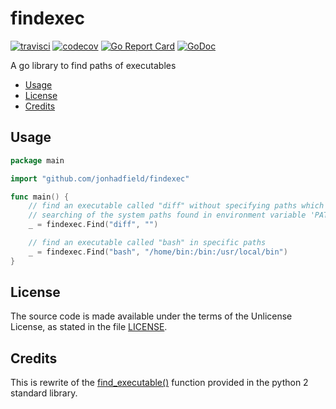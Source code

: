 # findexec


[![travisci][travisci-image]][travisci-url] [![codecov][codecov-image]][codecov-url] [![Go Report Card][go-report-card-image]][go-report-card-url]  [![GoDoc][godoc-image]][godoc-url]

A go library to find paths of executables

- [Usage](#usage)
- [License](#License)
- [Credits](#Credits)

## Usage

```go
package main

import "github.com/jonhadfield/findexec"

func main() {
    // find an executable called "diff" without specifying paths which will force
    // searching of the system paths found in environment variable 'PATH'
    _ = findexec.Find("diff", "")

    // find an executable called "bash" in specific paths
    _ = findexec.Find("bash", "/home/bin:/bin:/usr/local/bin")
}
```

## License

The source code is made available under the terms of the Unlicense License, as stated in the file [LICENSE](LICENSE).

## Credits

This is rewrite of the [find_executable()](https://docs.python.org/2/distutils/apiref.html#module-distutils.spawn) function provided in the python 2 standard library.


[travisci-image]: https://travis-ci.org/jonhadfield/findexec.svg?branch=master
[travisci-url]: https://travis-ci.org/jonhadfield/findexec
[go-report-card-url]: https://goreportcard.com/report/github.com/jonhadfield/findexec
[go-report-card-image]: https://goreportcard.com/badge/github.com/jonhadfield/findexec
[codecov-image]: https://codecov.io/gh/jonhadfield/findexec/branch/master/graph/badge.svg
[codecov-url]: https://codecov.io/gh/jonhadfield/findexec
[godoc-image]: https://godoc.org/github.com/jonhadfield/findexec?status.svg
[godoc-url]: http://godoc.org/github.com/jonhadfield/findexec
